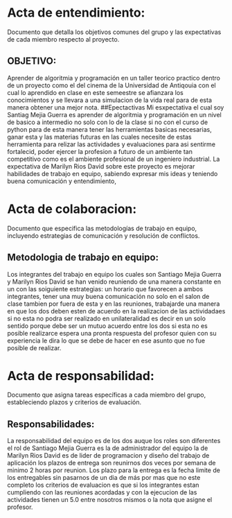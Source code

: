 # Acta de entendimiento:
Documento que detalla los objetivos comunes del grupo y las
expectativas de cada miembro respecto al proyecto.
## OBJETIVO:
Aprender de algoritmia y programación en un taller teorico practico dentro de un proyecto como el del cinema de la Universidad de Antiqouia con el cual lo aprendido en clase en este semeestre  se afianzara los conocimientos y se llevara a una simulacion de la vida real para de esta manera obtener una mejor nota. 
##Epectactivas
Mi esxpectativa el cual soy Santiag Mejia Guerra es aprender de algoritmia y programación en un nivel de basico a intermedio no solo con lo de la clase si no con el curso de python para de esta manera tener las herramientas basicas necesarias,  ganar esta y las materias futuras en las cuales necesite de estas herramienta para relizar las actividades y evaluaciones para asi sentirme fortalecid, poder  ejercer la profesion a futuro de un ambiente tan competitivo como es el ambiente profesional de un ingeniero industrial.
La expectativa de Marilyn Rios David sobre este proyecto es mejorar habilidades de trabajo en equipo, sabiendo expresar mis ideas y teniendo buena comunicación y entendimiento, 

# Acta de colaboracion:
Documento que especifica las metodologías de trabajo en equipo,
incluyendo estrategias de comunicación y resolución de conflictos.
## Metodologia de trabajo en equipo:
Los integrantes del trabajo en equipo los cuales son Santiago Mejia Guerra y Marilyn Rios David se han venido reuniendo de una manera constante en un con las soiguiente estrategias: un horario que favorecen a ambos integrantes, tener una muy buena comunicación no solo en el salon de clase tambien por fuera de esta y en las reuniones, trabajarde una manera en que  los dos deben esten de acuerdo en la realizacion de las actividadaes si no esta no podra ser realizado en unilateralidad es decir en un solo sentido porque debe ser un mutuo acuerdo entre los dos si esta no es posible realizarce espera una pronta respuesta del profesor quien con su experiencia le dira lo que se debe de hacer en ese asunto que no fue posible de realizar.

# Acta de responsabilidad: 
Documento que asigna tareas específicas a cada miembro del
grupo, estableciendo plazos y criterios de evaluación.
## Responsabilidades:
La responsabilidad del equipo es de los dos auque los roles son diferentes el rol de Santiago Mejia Guerra es la de administrador del equipo la de Marilyn Rios David es de lider de programacion y diseño del trabajo de aplicación los plazos de entrega son reunirnos dos veces por semana de minimo 2 horas por reunion. Los plazo para la entrega es la fecha limite de los entregables sin pasarnos de un dia de más por mas que no este completo los criterios de evaluacion es que si los integrantes estan cumpliendo con las reuniones acordadas y con la ejecucion de las actividades tienen un 5.0 entre nosotros mismos o la nota que asigne el profesor.

##
